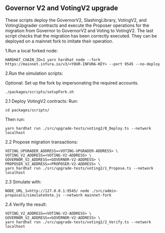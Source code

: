 ## Governor V2 and VotingV2 upgrade

These scripts deploy the GovernorV2, SlashingLibrary, VotingV2, and VotingUpgrader contracts and execute the Proposer operations for the migration from Governor to GovernorV2 and Voting to VotingV2. The last script checks that the migration has been correctly executed. They can be deployed on a mainnet fork to imitate their operation.

1.Run a local forked node:

```
HARDHAT_CHAIN_ID=1 yarn hardhat node --fork https://mainnet.infura.io/v3/<YOUR-INFURA-KEY> --port 9545 --no-deploy
```

2.Run the simulation scripts:

Optional: Set up the fork by impersonating the required accounts.

```
./packages/scripts/setupFork.sh
```

2.1 Deploy VotingV2 contracts:
Run:

```
cd packages/scripts/
```

Then run:

```
yarn hardhat run ./src/upgrade-tests/voting2/0_Deploy.ts --network localhost
```

2.2 Propose migration transactions:

```
VOTING_UPGRADER_ADDRESS=<VOTING-UPGRADER-ADDRESS> \
VOTING_V2_ADDRESS=<VOTING-V2-ADDRESS> \
GOVERNOR_V2_ADDRESS=<GOVERNOR-V2-ADDRESS> \
PROPOSER_V2_ADDRESS=<PROPOSER-V2-ADDRESS> \
yarn hardhat run ./src/upgrade-tests/voting2/1_Propose.ts --network localhost
```

2.3 Simulate with:

```
NODE_URL_1=http://127.0.0.1:9545/ node ./src/admin-proposals/simulateVote.js --network mainnet-fork
```

2.4 Verify the result:

```
VOTING_V2_ADDRESS=<VOTING-V2-ADDRESS> \
GOVERNOR_V2_ADDRESS=<GOVERNOR-V2-ADDRESS> \
yarn hardhat run ./src/upgrade-tests/voting2/2_Verify.ts --network localhost
```
